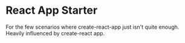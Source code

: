 # React App Starter
For the few scenarios where create-react-app just isn't quite enough. Heavily
influenced by create-react app.
